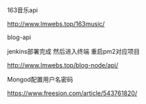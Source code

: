 163音乐api 

http://www.lmwebs.top/163music/

blog-api



jenkins部署完成  然后进入终端  重启pm2对应项目

http://www.lmwebs.top/blog-node/api/





Mongod配置用户名密码

https://www.freesion.com/article/543761820/